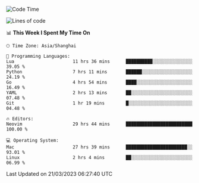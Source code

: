 <!--START_SECTION:waka-->
![Code Time](http://img.shields.io/badge/Code%20Time-1%2C232%20hrs%2052%20mins-blue)

![Lines of code](https://img.shields.io/badge/From%20Hello%20World%20I%27ve%20Written-106.7%20thousand%20lines%20of%20code-blue)

📊 **This Week I Spent My Time On** 

```text
🕑︎ Time Zone: Asia/Shanghai

💬 Programming Languages: 
Lua                      11 hrs 36 mins      ██████████░░░░░░░░░░░░░░░   39.05 % 
Python                   7 hrs 11 mins       ██████░░░░░░░░░░░░░░░░░░░   24.19 % 
Go                       4 hrs 54 mins       ████░░░░░░░░░░░░░░░░░░░░░   16.49 % 
YAML                     2 hrs 13 mins       ██░░░░░░░░░░░░░░░░░░░░░░░   07.48 % 
Git                      1 hr 19 mins        █░░░░░░░░░░░░░░░░░░░░░░░░   04.48 % 

🔥 Editors: 
Neovim                   29 hrs 44 mins      █████████████████████████   100.00 % 

💻 Operating System: 
Mac                      27 hrs 39 mins      ███████████████████████░░   93.01 % 
Linux                    2 hrs 4 mins        ██░░░░░░░░░░░░░░░░░░░░░░░   06.99 % 
```


 Last Updated on 21/03/2023 06:27:40 UTC
<!--END_SECTION:waka-->
